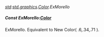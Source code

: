 _[std](../../modules/std/std-module.md):[std.graphics](../../modules/std/std-graphics.md).[Color](../../modules/std/std-graphics-color.md).ExMorello_
##### Const ExMorello:[Color](../../modules/std/std-graphics-color.md)
ExMorello. Equivalent to New Color( .6,.34,.71 ).
